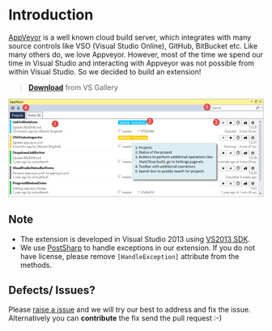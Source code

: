 # Introduction #

[AppVeyor](http://www.appveyor.com/) is a well known cloud build server, which integrates with many source controls like VSO (Visual Studio Online), GitHub, BitBucket etc. Like many others do, we love Appveyor. However, most of the time we spend our time in Visual Studio and interacting with Appveyor was not possible from within Visual Studio. So we decided to build an extension!

> [**Download**](https://visualstudiogallery.msdn.microsoft.com/54fd33fb-cd0e-4b1e-b113-a5ebb17fff20) from VS Gallery
> 
![](_Screenshots/appveyor_toolwindow_full_annotate.jpg)

## Note ##

- The extension is developed in Visual Studio 2013 using [VS2013 SDK](https://www.microsoft.com/en-gb/download/details.aspx?id=40758).
- We use [PostSharp](https://www.postsharp.net) to handle exceptions in our extension. If you do not have license, please remove `[HandleException]` attribute from the methods.


## Defects/ Issues? ##
Please [raise a issue]() and we will try our best to address and fix the issue.
Alternatively you can **contribute** the fix send the pull request :-)
